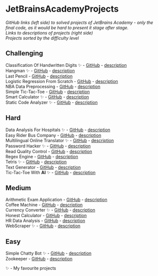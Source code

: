 # JetBrainsAcademyProjects
_GitHub links (left side) to solved projects of JetBrains Academy - only the final code, as it would be hard to present it stage after stage._  
_Links to descriptions of projects (right side)_  
_Projects sorted by the difficulty level_  

## Challenging
Classification Of Handwritten Digits ✨ - [GitHub]() - [description](https://hyperskill.org/projects/205?category=1&track=28)  
Hangman ✨ - [GitHub]() - [description](https://hyperskill.org/projects/69?category=1&track=6)  
Last Pencil - [GitHub]() - [description](https://hyperskill.org/projects/258?category=1&track=6)  
Logistic Regression From Scratch - [GitHub]() - [description](https://hyperskill.org/projects/219?category=1&track=42)  
NBA Data Preprocessing - [GitHub]() - [description](https://hyperskill.org/projects/285)  
Simple Tic-Tac-Toe - [GitHub]() - [description](https://hyperskill.org/projects/73?category=1&track=6)  
Smart Calculator ✨ - [GitHub]() - [description](https://hyperskill.org/projects/74?category=1&track=2)  
Static Code Analyzer ✨ - [GitHub]() - [description](https://hyperskill.org/projects/112?category=1&track=2)  


## Hard
Data Analysis For Hospitals ✨ - [GitHub]() - [description](https://hyperskill.org/projects/152?category=1&track=28)  
Easy Rider Bus Company - [GitHub]() - [description](https://hyperskill.org/projects/128?category=1&track=2)  
Multilingual Online Translator ✨ - [GitHub]() - [description](https://hyperskill.org/projects/99?category=1&track=2)  
Password Hacker ✨ - [GitHub]() - [description](https://hyperskill.org/projects/80?category=1&track=2)  
Read Quality Control - [GitHub]() - [description](https://hyperskill.org/projects/235)  
Regex Engine - [GitHub]() - [description](https://hyperskill.org/projects/114?category=1&track=58)  
Tetris ✨ - [GitHub]() - [description](https://hyperskill.org/projects/147?category=1&track=58)  
Text Generator - [GitHub]() - [description](https://hyperskill.org/projects/134?category=1&track=10)  
Tic-Tac-Toe With **AI** ✨ - [GitHub]() - [description](https://hyperskill.org/projects/82?category=1&track=58)  


## Medium
Arithmetic Exam Application - [GitHub]() - [description](https://hyperskill.org/projects/173?category=1&track=2)  
Coffee Machine - [GitHub]() - [description](https://hyperskill.org/projects/68?category=1&track=10)  
Currency Converter ✨ - [GitHub](https://github.com/czubert/JetBrainsAcademyProjects/tree/master/CurrencyConverter) - [description](https://hyperskill.org/projects/157)  
Honest Calculator - [GitHub]() - [description](https://hyperskill.org/projects/208?category=1&track=2)  
HR Data Analysis - [GitHub]() - [description](https://hyperskill.org/projects/268?category=1&track=42)  
WebScraper ✨ - [GitHub](https://github.com/czubert/JetBrainsAcademyProjects/tree/master/WebScraper) - [description](https://hyperskill.org/projects/145)  


## Easy
Simple Chatty Bot ✨ - [GitHub]() - [description](https://hyperskill.org/projects/97?category=1&track=58)  
Zookeeper - [GitHub]() - [description](https://hyperskill.org/projects/98?category=1&track=58)  


✨ - My favourite projects
